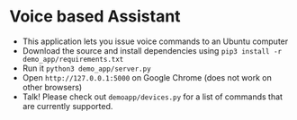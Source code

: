 # Voice based Assistant

* This application lets you issue voice commands to an Ubuntu computer
* Download the source and install dependencies using `pip3 install -r demo_app/requirements.txt`
* Run it `python3 demo_app/server.py`
* Open `http://127.0.0.1:5000` on Google Chrome (does not work on other browsers)
* Talk! Please check out `demoapp/devices.py` for a list of commands that are currently supported.
